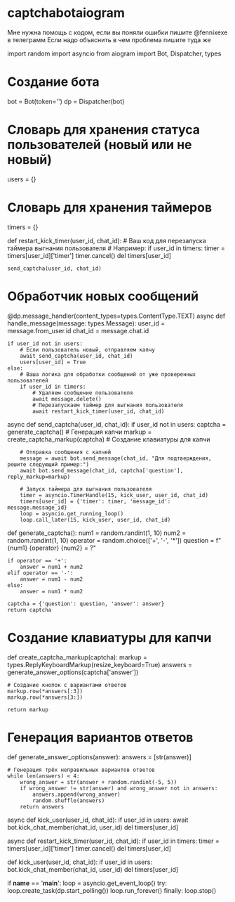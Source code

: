 # captchabotaiogram
Мне нужна помощь с кодом, если вы поняли ошибки пишите @fennixexe в телеграмм
Если надо объяснить в чем проблема пишите туда же

import random
import asyncio
from aiogram import Bot, Dispatcher, types

# Создание бота
bot = Bot(token='')
dp = Dispatcher(bot)

# Словарь для хранения статуса пользователей (новый или не новый)
users = {}
# Словарь для хранения таймеров
timers = {}

def restart_kick_timer(user_id, chat_id):
    # Ваш код для перезапуска таймера выгнания пользователя
    # Например:
    if user_id in timers:
        timer = timers[user_id]['timer']
        timer.cancel()
        del timers[user_id]

    send_captcha(user_id, chat_id)

# Обработчик новых сообщений
@dp.message_handler(content_types=types.ContentType.TEXT)
async def handle_message(message: types.Message):
    user_id = message.from_user.id
    chat_id = message.chat.id

    if user_id not in users:
        # Если пользователь новый, отправляем капчу
        await send_captcha(user_id, chat_id)
        users[user_id] = True
    else:
        # Ваша логика для обработки сообщений от уже проверенных пользователей
        if user_id in timers:
            # Удаляем сообщение пользователя
            await message.delete()
            # Перезапускаем таймер для выгнания пользователя
            await restart_kick_timer(user_id, chat_id)


async def send_captcha(user_id, chat_id):
    if user_id not in users:
        captcha = generate_captcha()  # Генерация капчи
        markup = create_captcha_markup(captcha)  # Создание клавиатуры для капчи

        # Отправка сообщения с капчей
        message = await bot.send_message(chat_id, "Для подтверждения, решите следующий пример:")
        await bot.send_message(chat_id, captcha['question'], reply_markup=markup)

        # Запуск таймера для выгнания пользователя
        timer = asyncio.TimerHandle(15, kick_user, user_id, chat_id)
        timers[user_id] = {'timer': timer, 'message_id': message.message_id}
        loop = asyncio.get_running_loop()
        loop.call_later(15, kick_user, user_id, chat_id)

def generate_captcha():
    num1 = random.randint(1, 10)
    num2 = random.randint(1, 10)
    operator = random.choice(['+', '-', '*'])
    question = f"{num1} {operator} {num2} = ?"

    if operator == '+':
        answer = num1 + num2
    elif operator == '-':
        answer = num1 - num2
    else:
        answer = num1 * num2

    captcha = {'question': question, 'answer': answer}
    return captcha

# Создание клавиатуры для капчи
def create_captcha_markup(captcha):
    markup = types.ReplyKeyboardMarkup(resize_keyboard=True)
    answers = generate_answer_options(captcha['answer'])

    # Создание кнопок с вариантами ответов
    markup.row(*answers[:3])
    markup.row(*answers[3:])

    return markup

# Генерация вариантов ответов
def generate_answer_options(answer):
    answers = [str(answer)]

    # Генерация трёх неправильных вариантов ответов
    while len(answers) < 4:
        wrong_answer = str(answer + random.randint(-5, 5))
        if wrong_answer != str(answer) and wrong_answer not in answers:
            answers.append(wrong_answer)
            random.shuffle(answers)
        return answers


async def kick_user(user_id, chat_id):
  if user_id in users:
    await bot.kick_chat_member(chat_id, user_id)
  del timers[user_id]

async def restart_kick_timer(user_id, chat_id):
  if user_id in timers:
   timer = timers[user_id]['timer']
   timer.cancel()
  del timers[user_id]

def kick_user(user_id, chat_id):
    if user_id in users:
        bot.kick_chat_member(chat_id, user_id)
        del timers[user_id]

if __name__ == '__main__':
  loop = asyncio.get_event_loop()
try:
  loop.create_task(dp.start_polling())
  loop.run_forever()
finally:
  loop.stop()
